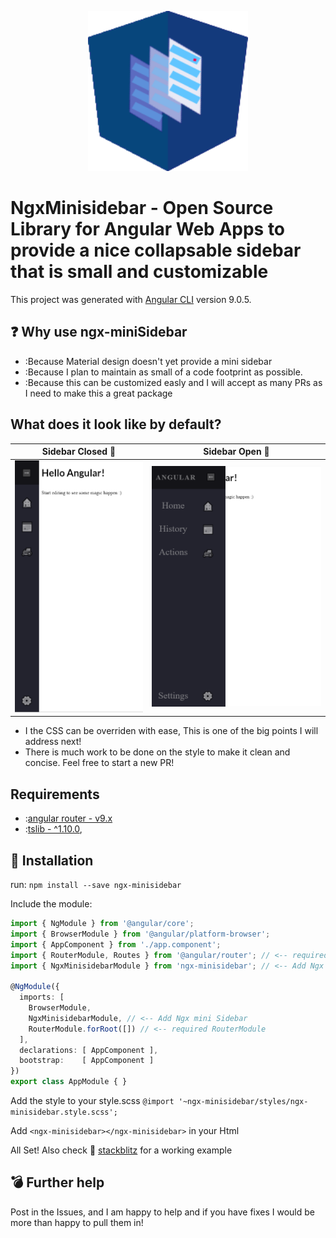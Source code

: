 <p align="center">
  <img height="256px" width="256px" style="text-align: center;"
  src="https://github.com/kevin192291/ngx-miniSideBar/raw/master/logo.png">
</p>

# NgxMinisidebar - Open Source Library for Angular Web Apps to provide a nice collapsable sidebar that is small and customizable

This project was generated with [Angular CLI](https://github.com/angular/angular-cli) version 9.0.5.

## ❓ Why use ngx-miniSidebar
- :Because Material design doesn't yet provide a mini sidebar
- :Because I plan to maintain as small of a code footprint as possible.
- :Because this can be customized easly and I will accept as many PRs as I need to make this a great package

## What does it look like by default?
  Sidebar Closed 📕        |  Sidebar Open 📖
:-------------------------:|:-------------------------:
<img src="https://github.com/kevin192291/ngx-miniSideBar/raw/master/closed%20Sidebar.PNG"> | <img src="https://github.com/kevin192291/ngx-miniSideBar/raw/master/opened%20Sidebar.PNG">
- I the CSS can be overriden with ease, This is one of the big points I will address next!
- There is much work to be done on the style to make it clean and concise. Feel free to start a new PR!
## Requirements
- :[angular router - v9.x](https://www.npmjs.com/package/@angular/router)
- :[tslib - ^1.10.0](https://www.npmjs.com/package/tslib),

## 🔨 Installation

run:
`npm install --save ngx-minisidebar`

Include the module:
```typescript
import { NgModule } from '@angular/core';
import { BrowserModule } from '@angular/platform-browser';
import { AppComponent } from './app.component';
import { RouterModule, Routes } from '@angular/router'; // <-- required RouterModule
import { NgxMinisidebarModule } from 'ngx-minisidebar'; // <-- Add Ngx mini Sidebar

@NgModule({
  imports: [
    BrowserModule,
    NgxMinisidebarModule, // <-- Add Ngx mini Sidebar
    RouterModule.forRoot([]) // <-- required RouterModule
  ],
  declarations: [ AppComponent ],
  bootstrap:    [ AppComponent ]
})
export class AppModule { }
```

Add the style to your style.scss
`@import '~ngx-minisidebar/styles/ngx-minisidebar.style.scss';`

Add `<ngx-minisidebar></ngx-minisidebar>` in your Html

All Set!
Also check 🔎 [stackblitz](https://stackblitz.com/edit/ngx-minisidebar) for a working example
## 💣 Further help
Post in the Issues, and I am happy to help and if you have fixes I would be more than happy to pull them in!
